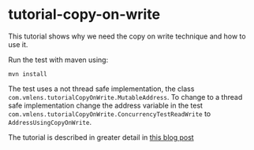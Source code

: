 # tutorial-copy-on-write

This tutorial shows why we need the copy on write technique and how to use it.

Run the test with maven using:
```
mvn install
```

The test uses a not thread safe implementation, the class `com.vmlens.tutorialCopyOnWrite.MutableAddress`. To change to a thread safe implementation change the address variable in the test
`com.vmlens.tutorialCopyOnWrite.ConcurrencyTestReadWrite` to `AddressUsingCopyOnWrite`. 

The tutorial is described in greater detail in [this blog post](https://vmlens.com/articles/cp/copy_on_write/)
